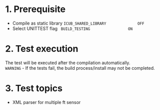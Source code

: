 # 1. Prerequisite

- Compile as static library `ICUB_SHARED_LIBRARY              OFF`
- Select UNITTEST flag  ` BUILD_TESTING                 ON`

# 2. Test execution

The test will be executed after the compilation automatically.  
`WARNING` - If the tests fail, the build process/install may not be completed.

# 3. Test topics

- XML parser for multiple ft sensor

